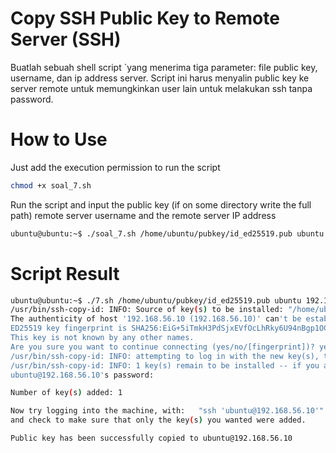 # Copy SSH Public Key to Remote Server (SSH)

Buatlah sebuah shell script `yang menerima tiga parameter: file public key, username, dan ip address server. Script ini harus menyalin public key ke server remote untuk memungkinkan user lain untuk melakukan ssh tanpa password.

# How to Use
Just add the execution permission to run the script 
```bash
chmod +x soal_7.sh
```
Run the script and input the public key (if on some directory write the full path) remote server username and the remote server IP address 
```bash
ubuntu@ubuntu:~$ ./soal_7.sh /home/ubuntu/pubkey/id_ed25519.pub ubuntu 192.168.56.10
```
# Script Result
```bash
ubuntu@ubuntu:~$ ./7.sh /home/ubuntu/pubkey/id_ed25519.pub ubuntu 192.168.56.10
/usr/bin/ssh-copy-id: INFO: Source of key(s) to be installed: "/home/ubuntu/pubkey/id_ed25519.pub"
The authenticity of host '192.168.56.10 (192.168.56.10)' can't be established.
ED25519 key fingerprint is SHA256:EiG+5iTmkH3PdSjxEVfOcLhRky6U94nBgp1OCw/D4jI.
This key is not known by any other names.
Are you sure you want to continue connecting (yes/no/[fingerprint])? yes
/usr/bin/ssh-copy-id: INFO: attempting to log in with the new key(s), to filter out any that are already installed
/usr/bin/ssh-copy-id: INFO: 1 key(s) remain to be installed -- if you are prompted now it is to install the new keys
ubuntu@192.168.56.10's password: 

Number of key(s) added: 1

Now try logging into the machine, with:   "ssh 'ubuntu@192.168.56.10'"
and check to make sure that only the key(s) you wanted were added.

Public key has been successfully copied to ubuntu@192.168.56.10
```